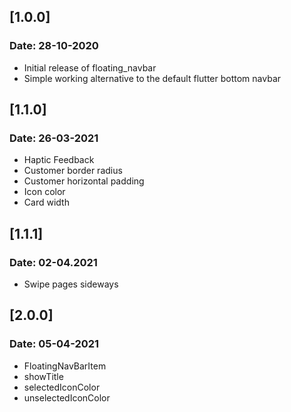 ## [1.0.0]
### Date: 28-10-2020

* Initial release of floating_navbar
* Simple working alternative to the default flutter bottom navbar

## [1.1.0]
### Date: 26-03-2021

* Haptic Feedback
* Customer border radius
* Customer horizontal padding
* Icon color
* Card width

## [1.1.1]
### Date: 02-04.2021

* Swipe pages sideways

## [2.0.0]
### Date: 05-04-2021

* FloatingNavBarItem
* showTitle
* selectedIconColor
* unselectedIconColor
